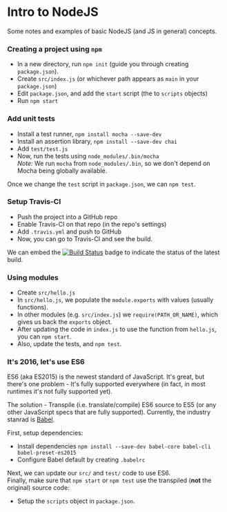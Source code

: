 # Intro to NodeJS

Some notes and examples of basic NodeJS (and JS in general) concepts.

### Creating a project using `npm`

 * In a new directory, run `npm init` (guide you through creating `package.json`).
 * Create `src/index.js` (or whichever path appears as `main` in your `package.json`)
 * Edit `package.json`, and add the `start` script (the to `scripts` objects)
 * Run `npm start`

### Add unit tests

 * Install a test runner, `npm install mocha --save-dev`
 * Install an assertion library, `npm install --save-dev chai`
 * Add `test/test.js`
 * Now, run the tests using `node_modules/.bin/mocha`           
   _Note:_ We run `mocha` from `node_modules/.bin`, so we don't depend on Mocha being globally available.

Once we change the `test` script in `package.json`, we can `npm test`.

### Setup Travis-CI

 * Push the project into a GitHub repo
 * Enable Travis-CI on that repo (in the repo's settings)
 * Add `.travis.yml` and push to GitHub
 * Now, you can go to Travis-CI and see the build.

 We can embed the [![Build Status](https://travis-ci.org/joeyfreund/test123.svg?branch=master)](https://travis-ci.org/joeyfreund/test123) badge to indicate the status of the latest build.

### Using modules

 * Create `src/hello.js`
 * In `src/hello.js`, we populate the `module.exports` with values (usually functions).
 * In other modules (e.g. `src/index.js`) we `require(PATH_OR_NAME)`, which gives us back the `exports` object.
 * After updating the code in `index.js` to use the function from `hello.js`, you can `npm start`.
 * Also, update the tests, and `npm test`.

### It's 2016, let's use ES6

ES6 (aka ES2015) is the newest standard of JavaScript.
It's great, but there's one problem - It's fully supported everywhere (in fact, in most runtimes it's not fully supported yet).          

The solution - Transpile (i.e. translate/compile) ES6 source to ES5 (or any other JavaScript specs that are fully supported). Currently, the industry stanrad is [Babel](https://babeljs.io/).

First, setup dependencies:

 * Install dependencies `npm install --save-dev babel-core babel-cli babel-preset-es2015`
 * Configure Babel default by creating `.babelrc`

Next, we can update our `src/` and `test/` code to use ES6.      
Finally, make sure that `npm start` or `npm test` use the transpiled (**not** the original) source code:

 * Setup the `scripts` object in `package.json`.
